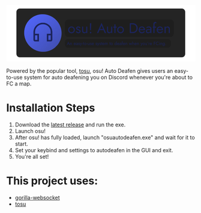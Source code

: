 ![banner](./assets/osuautodeafen-banner.png)

Powered by the popular tool, [tosu](https://github.com/KotRikD/tosu), osu! Auto Deafen gives users an easy-to-use system for auto deafening you on Discord whenever you're about to FC a map.

# Installation Steps
1. Download the [latest release](https://github.com/daftuyda/osuautodeafen/releases/latest) and run the exe.
1. Launch osu! 
1. After osu! has fully loaded, launch "osuautodeafen.exe" and wait for it to start.
1. Set your keybind and settings to autodeafen in the GUI and exit.
1. You're all set!

# This project uses:
* [gorilla-websocket](https://github.com/gorilla/websocket)
* [tosu](ttps://github.com/KotRikD/tosu)

